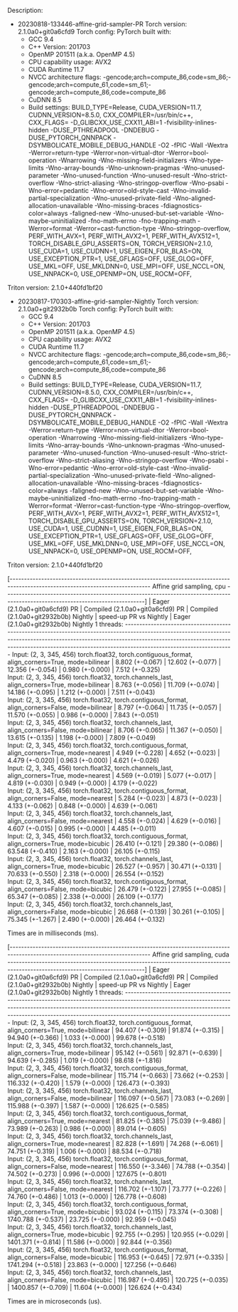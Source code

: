 Description:

- 20230818-133446-affine-grid-sampler-PR
Torch version: 2.1.0a0+git0a6cfd9
Torch config: PyTorch built with:
  - GCC 9.4
  - C++ Version: 201703
  - OpenMP 201511 (a.k.a. OpenMP 4.5)
  - CPU capability usage: AVX2
  - CUDA Runtime 11.7
  - NVCC architecture flags: -gencode;arch=compute_86,code=sm_86;-gencode;arch=compute_61,code=sm_61;-gencode;arch=compute_86,code=compute_86
  - CuDNN 8.5
  - Build settings: BUILD_TYPE=Release, CUDA_VERSION=11.7, CUDNN_VERSION=8.5.0, CXX_COMPILER=/usr/bin/c++, CXX_FLAGS= -D_GLIBCXX_USE_CXX11_ABI=1 -fvisibility-inlines-hidden -DUSE_PTHREADPOOL -DNDEBUG -DUSE_PYTORCH_QNNPACK -DSYMBOLICATE_MOBILE_DEBUG_HANDLE -O2 -fPIC -Wall -Wextra -Werror=return-type -Werror=non-virtual-dtor -Werror=bool-operation -Wnarrowing -Wno-missing-field-initializers -Wno-type-limits -Wno-array-bounds -Wno-unknown-pragmas -Wno-unused-parameter -Wno-unused-function -Wno-unused-result -Wno-strict-overflow -Wno-strict-aliasing -Wno-stringop-overflow -Wno-psabi -Wno-error=pedantic -Wno-error=old-style-cast -Wno-invalid-partial-specialization -Wno-unused-private-field -Wno-aligned-allocation-unavailable -Wno-missing-braces -fdiagnostics-color=always -faligned-new -Wno-unused-but-set-variable -Wno-maybe-uninitialized -fno-math-errno -fno-trapping-math -Werror=format -Werror=cast-function-type -Wno-stringop-overflow, PERF_WITH_AVX=1, PERF_WITH_AVX2=1, PERF_WITH_AVX512=1, TORCH_DISABLE_GPU_ASSERTS=ON, TORCH_VERSION=2.1.0, USE_CUDA=1, USE_CUDNN=1, USE_EIGEN_FOR_BLAS=ON, USE_EXCEPTION_PTR=1, USE_GFLAGS=OFF, USE_GLOG=OFF, USE_MKL=OFF, USE_MKLDNN=0, USE_MPI=OFF, USE_NCCL=ON, USE_NNPACK=0, USE_OPENMP=ON, USE_ROCM=OFF, 

Triton version: 2.1.0+440fd1bf20

- 20230817-170303-affine-grid-sampler-Nightly
Torch version: 2.1.0a0+git2932b0b
Torch config: PyTorch built with:
  - GCC 9.4
  - C++ Version: 201703
  - OpenMP 201511 (a.k.a. OpenMP 4.5)
  - CPU capability usage: AVX2
  - CUDA Runtime 11.7
  - NVCC architecture flags: -gencode;arch=compute_86,code=sm_86;-gencode;arch=compute_61,code=sm_61;-gencode;arch=compute_86,code=compute_86
  - CuDNN 8.5
  - Build settings: BUILD_TYPE=Release, CUDA_VERSION=11.7, CUDNN_VERSION=8.5.0, CXX_COMPILER=/usr/bin/c++, CXX_FLAGS= -D_GLIBCXX_USE_CXX11_ABI=1 -fvisibility-inlines-hidden -DUSE_PTHREADPOOL -DNDEBUG -DUSE_PYTORCH_QNNPACK -DSYMBOLICATE_MOBILE_DEBUG_HANDLE -O2 -fPIC -Wall -Wextra -Werror=return-type -Werror=non-virtual-dtor -Werror=bool-operation -Wnarrowing -Wno-missing-field-initializers -Wno-type-limits -Wno-array-bounds -Wno-unknown-pragmas -Wno-unused-parameter -Wno-unused-function -Wno-unused-result -Wno-strict-overflow -Wno-strict-aliasing -Wno-stringop-overflow -Wno-psabi -Wno-error=pedantic -Wno-error=old-style-cast -Wno-invalid-partial-specialization -Wno-unused-private-field -Wno-aligned-allocation-unavailable -Wno-missing-braces -fdiagnostics-color=always -faligned-new -Wno-unused-but-set-variable -Wno-maybe-uninitialized -fno-math-errno -fno-trapping-math -Werror=format -Werror=cast-function-type -Wno-stringop-overflow, PERF_WITH_AVX=1, PERF_WITH_AVX2=1, PERF_WITH_AVX512=1, TORCH_DISABLE_GPU_ASSERTS=ON, TORCH_VERSION=2.1.0, USE_CUDA=1, USE_CUDNN=1, USE_EIGEN_FOR_BLAS=ON, USE_EXCEPTION_PTR=1, USE_GFLAGS=OFF, USE_GLOG=OFF, USE_MKL=OFF, USE_MKLDNN=0, USE_MPI=OFF, USE_NCCL=ON, USE_NNPACK=0, USE_OPENMP=ON, USE_ROCM=OFF, 

Triton version: 2.1.0+440fd1bf20


[------------------------------------------------------------------------------------------------------------------------------- Affine grid sampling, cpu -------------------------------------------------------------------------------------------------------------------------------]
                                                                                                          |  Eager (2.1.0a0+git0a6cfd9) PR  |  Compiled (2.1.0a0+git0a6cfd9) PR  |  Compiled (2.1.0a0+git2932b0b) Nightly  |  speed-up PR vs Nightly  |  Eager (2.1.0a0+git2932b0b) Nightly
1 threads: --------------------------------------------------------------------------------------------------------------------------------------------------------------------------------------------------------------------------------------------------------------------------------
      Input: (2, 3, 345, 456) torch.float32, torch.contiguous_format, align_corners=True, mode=bilinear   |         8.802 (+-0.067)         |          12.602 (+-0.077)          |             12.356 (+-0.054)            |     0.980 (+-0.000)      |           7.512 (+-0.325)          
      Input: (2, 3, 345, 456) torch.float32, torch.channels_last, align_corners=True, mode=bilinear       |         8.763 (+-0.056)         |          11.709 (+-0.074)          |             14.186 (+-0.095)            |     1.212 (+-0.000)      |           7.511 (+-0.043)          
      Input: (2, 3, 345, 456) torch.float32, torch.contiguous_format, align_corners=False, mode=bilinear  |         8.797 (+-0.064)         |          11.735 (+-0.057)          |             11.570 (+-0.055)            |     0.986 (+-0.000)      |           7.843 (+-0.051)          
      Input: (2, 3, 345, 456) torch.float32, torch.channels_last, align_corners=False, mode=bilinear      |         8.706 (+-0.065)         |          11.367 (+-0.050)          |             13.615 (+-0.135)            |     1.198 (+-0.000)      |           7.809 (+-0.049)          
      Input: (2, 3, 345, 456) torch.float32, torch.contiguous_format, align_corners=True, mode=nearest    |         4.949 (+-0.228)         |          4.652 (+-0.023)           |             4.479 (+-0.020)             |     0.963 (+-0.000)      |           4.621 (+-0.026)          
      Input: (2, 3, 345, 456) torch.float32, torch.channels_last, align_corners=True, mode=nearest        |         4.569 (+-0.019)         |          5.077 (+-0.017)           |             4.819 (+-0.030)             |     0.949 (+-0.000)      |           4.179 (+-0.022)          
      Input: (2, 3, 345, 456) torch.float32, torch.contiguous_format, align_corners=False, mode=nearest   |         5.284 (+-0.023)         |          4.873 (+-0.023)           |             4.133 (+-0.062)             |     0.848 (+-0.000)      |           4.639 (+-0.061)          
      Input: (2, 3, 345, 456) torch.float32, torch.channels_last, align_corners=False, mode=nearest       |         4.558 (+-0.024)         |          4.629 (+-0.016)           |             4.607 (+-0.015)             |     0.995 (+-0.000)      |           4.485 (+-0.011)          
      Input: (2, 3, 345, 456) torch.float32, torch.contiguous_format, align_corners=True, mode=bicubic    |         26.410 (+-0.121)        |          29.380 (+-0.086)          |             63.548 (+-0.410)            |     2.163 (+-0.000)      |           26.105 (+-0.115)         
      Input: (2, 3, 345, 456) torch.float32, torch.channels_last, align_corners=True, mode=bicubic        |         26.527 (+-0.957)        |          30.471 (+-0.131)          |             70.633 (+-0.550)            |     2.318 (+-0.000)      |           26.554 (+-0.152)         
      Input: (2, 3, 345, 456) torch.float32, torch.contiguous_format, align_corners=False, mode=bicubic   |         26.479 (+-0.122)        |          27.955 (+-0.085)          |             65.347 (+-0.085)            |     2.338 (+-0.000)      |           26.109 (+-0.177)         
      Input: (2, 3, 345, 456) torch.float32, torch.channels_last, align_corners=False, mode=bicubic       |         26.668 (+-0.139)        |          30.261 (+-0.105)          |             75.345 (+-1.267)            |     2.490 (+-0.000)      |           26.464 (+-0.132)         

Times are in milliseconds (ms).

[------------------------------------------------------------------------------------------------------------------------------- Affine grid sampling, cuda ------------------------------------------------------------------------------------------------------------------------------]
                                                                                                          |  Eager (2.1.0a0+git0a6cfd9) PR  |  Compiled (2.1.0a0+git0a6cfd9) PR  |  Compiled (2.1.0a0+git2932b0b) Nightly  |  speed-up PR vs Nightly  |  Eager (2.1.0a0+git2932b0b) Nightly
1 threads: --------------------------------------------------------------------------------------------------------------------------------------------------------------------------------------------------------------------------------------------------------------------------------
      Input: (2, 3, 345, 456) torch.float32, torch.contiguous_format, align_corners=True, mode=bilinear   |         94.407 (+-0.309)        |          91.874 (+-0.315)          |             94.940 (+-0.366)            |     1.033 (+-0.000)      |           99.678 (+-0.518)         
      Input: (2, 3, 345, 456) torch.float32, torch.channels_last, align_corners=True, mode=bilinear       |         95.142 (+-0.561)        |          92.871 (+-0.639)          |             94.639 (+-0.285)            |     1.019 (+-0.000)      |           98.618 (+-1.816)         
      Input: (2, 3, 345, 456) torch.float32, torch.contiguous_format, align_corners=False, mode=bilinear  |        115.714 (+-0.663)        |          73.662 (+-0.253)          |            116.332 (+-0.420)            |     1.579 (+-0.000)      |          126.473 (+-0.393)         
      Input: (2, 3, 345, 456) torch.float32, torch.channels_last, align_corners=False, mode=bilinear      |        116.097 (+-0.567)        |          73.083 (+-0.269)          |            115.988 (+-0.397)            |     1.587 (+-0.000)      |          126.625 (+-0.585)         
      Input: (2, 3, 345, 456) torch.float32, torch.contiguous_format, align_corners=True, mode=nearest    |         81.825 (+-0.385)        |          75.039 (+-9.486)          |             73.989 (+-0.263)            |     0.986 (+-0.000)      |           89.014 (+-0.605)         
      Input: (2, 3, 345, 456) torch.float32, torch.channels_last, align_corners=True, mode=nearest        |         82.828 (+-1.691)        |          74.268 (+-6.061)          |             74.751 (+-0.319)            |     1.006 (+-0.000)      |           88.534 (+-0.718)         
      Input: (2, 3, 345, 456) torch.float32, torch.contiguous_format, align_corners=False, mode=nearest   |        116.550 (+-3.346)        |          74.788 (+-0.354)          |             74.502 (+-0.273)            |     0.996 (+-0.000)      |          127.675 (+-0.801)         
      Input: (2, 3, 345, 456) torch.float32, torch.channels_last, align_corners=False, mode=nearest       |        116.702 (+-1.107)        |          73.777 (+-0.226)          |             74.760 (+-0.486)            |     1.013 (+-0.000)      |          126.778 (+-0.608)         
      Input: (2, 3, 345, 456) torch.float32, torch.contiguous_format, align_corners=True, mode=bicubic    |         93.024 (+-0.115)        |          73.374 (+-0.308)          |            1740.788 (+-0.537)           |     23.725 (+-0.000)     |           92.959 (+-0.045)         
      Input: (2, 3, 345, 456) torch.float32, torch.channels_last, align_corners=True, mode=bicubic        |         92.755 (+-0.295)        |         120.955 (+-0.029)          |            1401.371 (+-0.814)           |     11.586 (+-0.000)     |           92.844 (+-0.356)         
      Input: (2, 3, 345, 456) torch.float32, torch.contiguous_format, align_corners=False, mode=bicubic   |        116.953 (+-0.645)        |          72.971 (+-0.335)          |            1741.294 (+-0.518)           |     23.863 (+-0.000)     |          127.256 (+-0.646)         
      Input: (2, 3, 345, 456) torch.float32, torch.channels_last, align_corners=False, mode=bicubic       |        116.987 (+-0.495)        |         120.725 (+-0.035)          |            1400.857 (+-0.709)           |     11.604 (+-0.000)     |          126.624 (+-0.434)         

Times are in microseconds (us).
